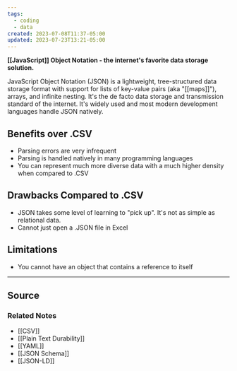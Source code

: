 ```yaml
---
tags:
  - coding
  - data
created: 2023-07-08T11:37-05:00
updated: 2023-07-23T13:21-05:00
---
```

**[[JavaScript]] Object Notation - the internet's favorite data storage solution.**

JavaScript Object Notation (JSON) is a lightweight, tree-structured data storage format with support for lists of key-value pairs (aka "[[maps]]"), arrays, and infinite nesting. It's the de facto data storage and transmission standard of the internet. It's widely used and most modern development languages handle JSON natively. 

## Benefits over .CSV

- Parsing errors are very infrequent
- Parsing is handled natively in many programming languages
- You can represent much more diverse data with a much higher density when compared to .CSV

## Drawbacks Compared to .CSV

- JSON takes some level of learning to "pick up". It's not as simple as relational data.
- Cannot just open a .JSON file in Excel

## Limitations

- You cannot have an object that contains a reference to itself

---

## Source


### Related Notes
- [[CSV]] 
- [[Plain Text Durability]] 
- [[YAML]] 
- [[JSON Schema]] 
- [[JSON-LD]]